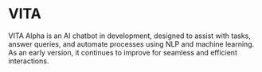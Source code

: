 # VITA
VITA Alpha is an AI chatbot in development, designed to assist with tasks, answer queries, and automate processes using NLP and machine learning. As an early version, it continues to improve for seamless and efficient interactions.
